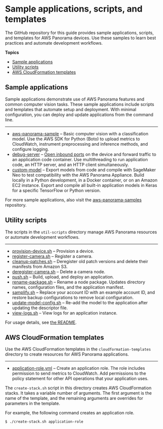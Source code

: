 # Sample applications, scripts, and templates<a name="panorama-samples"></a>

The GitHub repository for this guide provides sample applications, scripts, and templates for AWS Panorama devices\. Use these samples to learn best practices and automate development workflows\.

**Topics**
+ [Sample applications](#samples-applications)
+ [Utility scripts](#samples-scripts)
+ [AWS CloudFormation templates](#samples-templates)

## Sample applications<a name="samples-applications"></a>

Sample applications demonstrate use of AWS Panorama features and common computer vision tasks\. These sample applications include scripts and templates that automate setup and deployment\. With minimal configuration, you can deploy and update applications from the command line\.

****
+ [aws\-panorama\-sample](https://github.com/awsdocs/aws-panorama-developer-guide/blob/main/sample-apps/aws-panorama-sample) – Basic computer vision with a classification model\. Use the AWS SDK for Python \(Boto\) to upload metrics to CloudWatch, instrument preprocessing and inference methods, and configure logging\.
+ [debug\-server](https://github.com/awsdocs/aws-panorama-developer-guide/blob/main/sample-apps/debug-server) – [Open inbound ports](applications-ports.md) on the device and forward traffic to an application code container\. Use multithreading to run application code, an HTTP server, and an HTTP client simultaneously\.
+ [custom\-model](https://github.com/awsdocs/aws-panorama-developer-guide/blob/main/sample-apps/custom-model) – Export models from code and compile with SageMaker Neo to test compatibility with the AWS Panorama Appliance\. Build locally in a Python development, in a Docker container, or on an Amazon EC2 instance\. Export and compile all built\-in application models in Keras for a specific TensorFlow or Python version\.

For more sample applications, also visit the [aws\-panorama\-samples](https://github.com/aws-samples/aws-panorama-samples) repository\.

## Utility scripts<a name="samples-scripts"></a>

The scripts in the `util-scripts` directory manage AWS Panorama resources or automate development workflows\.

****
+ [provision\-device\.sh](https://github.com/awsdocs/aws-panorama-developer-guide/blob/main/util-scripts/register-camera.sh) – Provision a device\.
+ [register\-camera\.sh](https://github.com/awsdocs/aws-panorama-developer-guide/blob/main/util-scripts/register-camera.sh) – Register a camera\.
+ [cleanup\-patches\.sh](https://github.com/awsdocs/aws-panorama-developer-guide/blob/main/util-scripts/cleanup-patches.sh) – Deregister old patch versions and delete their manifests from Amazon S3\.
+ [deregister\-camera\.sh](https://github.com/awsdocs/aws-panorama-developer-guide/blob/main/util-scripts/deregister-camera.sh) – Delete a camera node\.
+ [push\.sh](https://github.com/awsdocs/aws-panorama-developer-guide/blob/main/util-scripts/push.sh) – Build, upload, and deploy an application\.
+ [rename\-package\.sh](https://github.com/awsdocs/aws-panorama-developer-guide/blob/main/util-scripts/rename-package.sh) – Rename a node package\. Updates directory names, configuration files, and the application manifest\.
+ [samplify\.sh](https://github.com/awsdocs/aws-panorama-developer-guide/blob/main/util-scripts/samplify.sh) – Replace your account ID with an example account ID, and restore backup configurations to remove local configuration\.
+ [update\-model\-config\.sh](https://github.com/awsdocs/aws-panorama-developer-guide/blob/main/util-scripts/update-model-config.sh) – Re\-add the model to the application after updating the descriptor file\.
+ [view\-logs\.sh](https://github.com/awsdocs/aws-panorama-developer-guide/blob/main/util-scripts/view-logs.sh) – View logs for an application instance\.

For usage details, see [the README](https://github.com/awsdocs/aws-panorama-developer-guide/blob/main/util-scripts)\.

## AWS CloudFormation templates<a name="samples-templates"></a>

Use the AWS CloudFormation templates in the `cloudformation-templates` directory to create resources for AWS Panorama applications\.

****
+ [application\-role\.yml](https://github.com/awsdocs/aws-panorama-developer-guide/blob/main/cloudformation-templates/application-role.yml) – Create an application role\. The role includes permission to send metrics to CloudWatch\. Add permissions to the policy statement for other API operations that your application uses\.

The `create-stack.sh` script in this directory creates AWS CloudFormation stacks\. It takes a variable number of arguments\. The first argument is the name of the template, and the remaining arguments are overrides for parameters in the template\.

For example, the following command creates an application role\.

```
$ ./create-stack.sh application-role
```